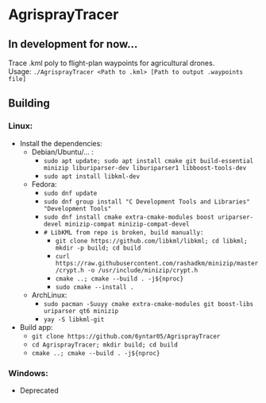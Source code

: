 # AgrisprayTracer
## In development for now...
Trace .kml poly to flight-plan waypoints for agricultural drones. <br>
Usage: `./AgrisprayTracer <Path to .kml> [Path to output .waypoints file]`

## Building
### Linux:
- Install the dependencies:
    - Debian/Ubuntu/... :
      - `sudo apt update; sudo apt install cmake git build-essential minizip liburiparser-dev liburiparser1 libboost-tools-dev`
      - `sudo apt install libkml-dev`
    - Fedora:
      - `sudo dnf update`
      - `sudo dnf group install "C Development Tools and Libraries" "Development Tools"`
      - `sudo dnf install cmake extra-cmake-modules boost uriparser-devel minizip-compat minizip-compat-devel`
      - `# LibKML from repo is broken, build manually:`
        - `git clone https://github.com/libkml/libkml; cd libkml; mkdir -p build; cd build`
        - `curl https://raw.githubusercontent.com/rashadkm/minizip/master/crypt.h -o /usr/include/minizip/crypt.h`
        - `cmake ..; cmake --build . -j${nproc}`
        - `sudo cmake --install .`
    - ArchLinux:
      - `sudo pacman -Suuyy cmake extra-cmake-modules git boost-libs uriparser qt6 minizip`
      - `yay -S libkml-git`
- Build app:
    - `git clone https://github.com/6yntar05/AgrisprayTracer`
    - `cd AgrisprayTracer; mkdir build; cd build`
    - `cmake ..; cmake --build . -j${nproc}`

### Windows:
- Deprecated